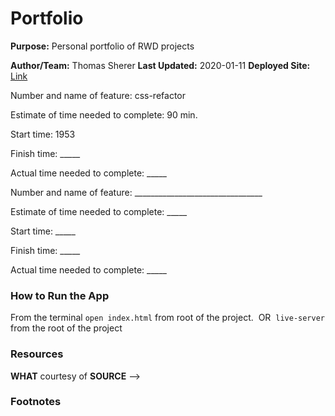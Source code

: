 # Portfolio
**Purpose:** 
Personal portfolio of RWD projects

**Author/Team:** Thomas Sherer
**Last Updated:** 2020-01-11
**Deployed Site:** [Link]()

Number and name of feature: css-refactor

Estimate of time needed to complete: 90 min.

Start time: 1953

Finish time: _____

Actual time needed to complete: _____

Number and name of feature: ________________________________

Estimate of time needed to complete: _____

Start time: _____

Finish time: _____

Actual time needed to complete: _____


### How to Run the App
From the terminal `open index.html` from root of the project.
​
OR 
​
`live-server` from the root of the project
​
### Resources

**WHAT** courtesy of **SOURCE** -->

### Footnotes

